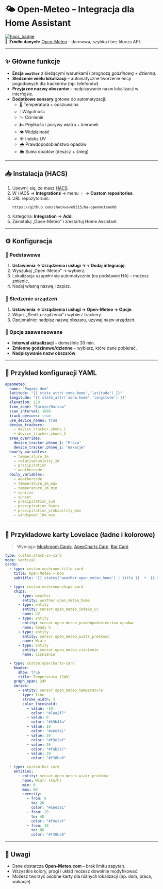 # 🌤 Open-Meteo – Integracja dla Home Assistant

[![hacs_badge](https://img.shields.io/badge/HACS-Default-orange.svg)](https://hacs.xyz/)  
📡 **Źródło danych:** [Open-Meteo](https://open-meteo.com/) – darmowa, szybka i bez klucza API.

---

## ✨ Główne funkcje

- **Encja `weather`** z bieżącymi warunkami i prognozą *godzinową + dzienną*.
- **Śledzenie wielu lokalizacji** – automatyczne tworzenie encji pogodowych dla trackerów (np. telefonów).
- **Przyjazne nazwy obszarów** – nadpisywanie nazw lokalizacji w interfejsie.
- **Dodatkowe sensory** gotowe do automatyzacji:
  - 🌡 Temperatura + odczuwalna
  - 💧 Wilgotność
  - 📉 Ciśnienie
  - 🌬 Prędkość i porywy wiatru + kierunek
  - 👁 Widzialność
  - ☀️ Indeks UV
  - 🌧 Prawdopodobieństwo opadów
  - 🌦 Suma opadów (deszcz + śnieg)

---

## 📥 Instalacja (HACS)

1. Upewnij się, że masz [HACS](https://hacs.xyz/).
2. W HACS → **Integrations** → menu ⋮ → **Custom repositories**.
3. URL repozytorium:  
   ```
   https://github.com/shockwave9315/ha-openmeteoo00
   ```
4. Kategoria: **Integration** → **Add**.
5. Zainstaluj „Open-Meteo” i zrestartuj Home Assistant.

---

## ⚙️ Konfiguracja

### 🔹 Podstawowa
1. **Ustawienia → Urządzenia i usługi → + Dodaj integrację**.
2. Wyszukaj „Open-Meteo” → wybierz.
3. Lokalizacja uzupełni się automatycznie (na podstawie HA) – możesz zmienić.
4. Nadaj własną nazwę i zapisz.

### 🔹 Śledzenie urządzeń
1. **Ustawienia → Urządzenia i usługi → Open-Meteo → Opcje**.
2. Włącz „Śledź urządzenia” i wybierz trackery.
3. Opcjonalnie: nadpisz nazwę obszaru, używaj nazw urządzeń.

### 🔹 Opcje zaawansowane
- **Interwał aktualizacji** – domyślnie 30 min.
- **Zmienne godzinowe/dzienne** – wybierz, które dane pobierać.
- **Nadpisywanie nazw obszarów**.

---

## 📝 Przykład konfiguracji YAML

```yaml
openmeteo:
  name: "Pogoda dom"
  latitude: "{{ state_attr('zone.home','latitude') }}"
  longitude: "{{ state_attr('zone.home','longitude') }}"
  elevation: 120
  time_zone: "Europe/Warsaw"
  scan_interval: 1800
  track_devices: true
  use_device_names: true
  device_trackers:
    - device_tracker.phone_1
    - device_tracker.phone_2
  area_overrides:
    device_tracker.phone_1: "Praca"
    device_tracker.phone_2: "Wakacje"
  hourly_variables:
    - temperature_2m
    - relativehumidity_2m
    - precipitation
    - weathercode
  daily_variables:
    - weathercode
    - temperature_2m_max
    - temperature_2m_min
    - sunrise
    - sunset
    - precipitation_sum
    - precipitation_hours
    - precipitation_probability_max
    - windspeed_10m_max
```

---

## 🎨 Przykładowe karty Lovelace (ładne i kolorowe)

> Wymaga: [Mushroom Cards](https://github.com/piitaya/lovelace-mushroom), [ApexCharts Card](https://github.com/RomRider/apexcharts-card), [Bar Card](https://github.com/custom-cards/bar-card)

```yaml
type: custom:stack-in-card
mode: vertical
cards:
  - type: custom:mushroom-title-card
    title: Open-Meteo – Dom
    subtitle: "{{ states('weather.open_meteo_home') | title }}  •  {{ state_attr('weather.open_meteo_home','temperature') }}°C"

  - type: custom:mushroom-chips-card
    chips:
      - type: weather
        entity: weather.open_meteo_home
      - type: entity
        entity: sensor.open_meteo_indeks_uv
        name: UV
      - type: entity
        entity: sensor.open_meteo_prawdopodobienstwo_opadow
        name: Opady %
      - type: entity
        entity: sensor.open_meteo_wiatr_predkosc
        name: Wiatr
      - type: entity
        entity: sensor.open_meteo_cisnienie
        name: Ciśnienie

  - type: custom:apexcharts-card
    header:
      show: true
      title: Temperatura (24h)
    graph_span: 24h
    series:
      - entity: sensor.open_meteo_temperatura
        type: line
        stroke_width: 3
        color_threshold:
          - value: -10
            color: "#7aa2f7"
          - value: 0
            color: "#89b4fa"
          - value: 10
            color: "#a6e3a1"
          - value: 20
            color: "#f9e2af"
          - value: 26
            color: "#fab387"
          - value: 30
            color: "#f38ba8"

  - type: custom:bar-card
    entities:
      - entity: sensor.open_meteo_wiatr_predkosc
        name: Wiatr [km/h]
        min: 0
        max: 80
        severity:
          - from: 0
            to: 20
            color: "#a6e3a1"
          - from: 20
            to: 40
            color: "#f9e2af"
          - from: 40
            to: 80
            color: "#f38ba8"
```

---

## 📌 Uwagi
- Dane dostarcza **Open-Meteo.com** – brak limitu zapytań.
- Wszystkie kolory, progi i układ możesz dowolnie modyfikować.
- Możesz tworzyć osobne karty dla różnych lokalizacji (np. dom, praca, wakacje).
